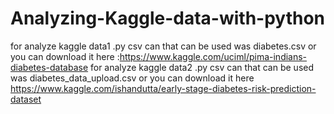 # Analyzing-Kaggle-data-with-python

for analyze kaggle data1 .py  csv can that can be used was diabetes.csv or you can download it here :https://www.kaggle.com/uciml/pima-indians-diabetes-database
for analyze kaggle data2 .py  csv can that can be used was diabetes_data_upload.csv or you can download it here https://www.kaggle.com/ishandutta/early-stage-diabetes-risk-prediction-dataset
